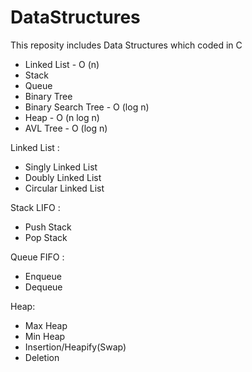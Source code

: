 # DataStructures

This reposity includes Data Structures which coded in C

- Linked List - O (n)
- Stack
- Queue
- Binary Tree
- Binary Search Tree - O (log n)
- Heap - O (n log n)
- AVL Tree - O (log n)

Linked List :
- Singly Linked List
- Doubly Linked List
- Circular Linked List

Stack LIFO :
- Push Stack
- Pop Stack

Queue FIFO :
- Enqueue 
- Dequeue

Heap:
- Max Heap
- Min Heap
- Insertion/Heapify(Swap)
- Deletion
